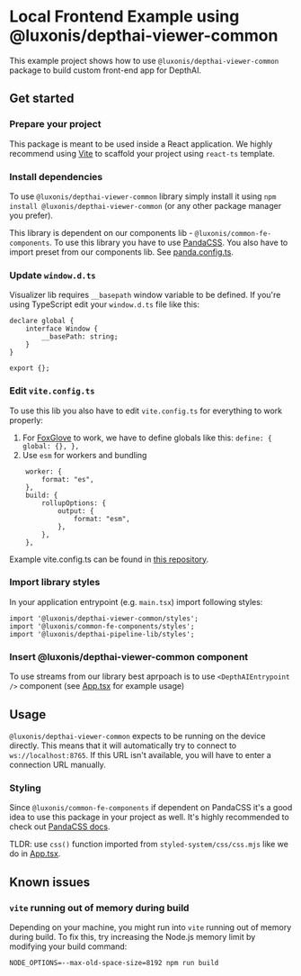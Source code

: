 # Local Frontend Example using @luxonis/depthai-viewer-common

This example project shows how to use `@luxonis/depthai-viewer-common` package to build custom front-end app
for DepthAI.

## Get started

### Prepare your project

This package is meant to be used inside a React application.
We highly recommend using [Vite](https://vite.dev/guide/) to scaffold your project using `react-ts` template.

### Install dependencies

To use `@luxonis/depthai-viewer-common` library simply install it using `npm install @luxonis/depthai-viewer-common` (or
any other package manager you prefer).

This library is dependent on our components lib - `@luxonis/common-fe-components`. To use this library you have to
use [PandaCSS](https://panda-css.com/). You also have to import preset from our components lib.
See [panda.config.ts](./panda.config.ts).

### Update `window.d.ts`

Visualizer lib requires `__basepath` window variable to be defined.
If you're using TypeScript edit your `window.d.ts` file like this:

```
declare global {
	interface Window {
		__basePath: string;
	}
}

export {};
```

### Edit `vite.config.ts`

To use this lib you also have to edit `vite.config.ts` for everything to work properly:

1. For [FoxGlove](https://foxglove.dev/) to work, we have to define globals like this: `define: {
		global: {},
	},`
2. Use `esm` for workers and bundling

```
	worker: {
		format: "es",
	},
	build: {
		rollupOptions: {
			output: {
				format: "esm",
			},
		},
	},
```

Example vite.config.ts can be found in [this repository](./vite.config.ts).

### Import library styles

In your application entrypoint (e.g. `main.tsx`) import following styles:

```
import '@luxonis/depthai-viewer-common/styles';
import '@luxonis/common-fe-components/styles';
import '@luxonis/depthai-pipeline-lib/styles';
```

### Insert @luxonis/depthai-viewer-common component

To use streams from our library best aprpoach is to use `<DepthAIEntrypoint />` component (see [App.tsx](./src/App.tsx)
for example usage)

## Usage

`@luxonis/depthai-viewer-common` expects to be running on the device directly. This means that it will automatically try
to connect to `ws://localhost:8765`.
If this URL isn't available, you will have to enter a connection URL manually.

### Styling

Since `@luxonis/common-fe-components` if dependent on PandaCSS it's a good idea to use this package in your project as
well.
It's highly recommended to check out [PandaCSS docs](https://panda-css.com/docs/overview/getting-started).

TLDR: use `css()` function imported from `styled-system/css/css.mjs` like we do in [App.tsx](./src/App.tsx).

## Known issues

### `vite` running out of memory during build

Depending on your machine, you might run into `vite` running out of memory during build. To fix this, try increasing the Node.js memory limit by modifying your build command:

```
NODE_OPTIONS=--max-old-space-size=8192 npm run build
```